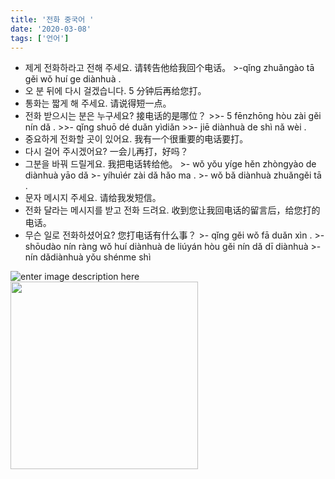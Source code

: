 ```yaml
---
title: '전화 중국어 '
date: '2020-03-08'
tags: ['언어']
---
```


- 제게 전화하라고 전해 주세요. 请转告他给我回个电话。
	    >-qǐng zhuǎngào tā gěi wǒ huí ge diànhuà .
- 오 분 뒤에 다시 걸겠습니다. 5 分钟后再给您打。
- 통화는 짧게 해 주세요. 请说得短一点。
- 전화 받으시는 분은 누구세요? 接电话的是哪位？
		>>- 5 fēnzhōng hòu zài gěi nín dǎ .
		>>- qǐng shuō dé duǎn yìdiǎn 
		>>- jiē diànhuà de shì nǎ wèi .
- 중요하게 전화할 곳이 있어요. 我有一个很重要的电话要打。
- 다시 걸어 주시겠어요? 一会儿再打，好吗？
- 그분을 바꿔 드릴게요. 我把电话转给他。
		>- wǒ yǒu yíge hěn zhòngyào de diànhuà yāo dǎ 
		>- yíhuìér zài dǎ hǎo ma .
		>- wǒ bǎ diànhuà zhuǎngěi tā .
- 문자 메시지 주세요. 请给我发短信。
- 전화 달라는 메시지를 받고 전화 드려요. 收到您让我回电话的留言后，给您打的电话。
- 무슨 일로 전화하셨어요? 您打电话有什么事？
		>- qǐng gěi wǒ fā duǎn xìn . 
		>- shōudào nín ràng wǒ huí diànhuà de liúyán hòu gěi nín dǎ dī diànhuà 
		>- nín dǎdiànhuà yǒu shénme shì

![enter image description here](https://storage.googleapis.com/artlab-public.appspot.com/share/GCCEKI7XQRAT.png  )
<img src=" https://storage.googleapis.com/artlab-public.appspot.com/share/GCCEKI7XQRAT.png" width="300" height="300">


<!--stackedit_data:
eyJoaXN0b3J5IjpbLTE1MDY2OTY3NjIsMTM3Mjg0Mzc3OCwyND
MwODMxMDUsLTEwNDQ0OTE5OCwtMTU3NjkzOTg4XX0=
-->